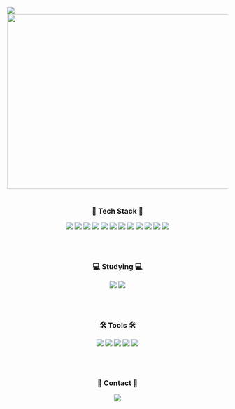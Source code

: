 <a href="https://hits.seeyoufarm.com"><img src="https://hits.seeyoufarm.com/api/count/incr/badge.svg?url=https%3A%2F%2Fgithub.com%2Fboseo%2Fhit-counter&count_bg=%23222420&title_bg=%23FFCECE&icon=iheartradio.svg&icon_color=%23E7E7E7&title=Today&edge_flat=false"/></a>
<img src="https://github.com/user-attachments/assets/37148abf-6ea8-4e7a-83b5-196d5b7591ea" width="1200px" height="400"/>
<br><br>


<!-- 

<img src="https://github.com/user-attachments/assets/1fb22258-1d14-48c5-908b-f8cc01619298" width="1200px" height="400"/>
<img src="https://github.com/user-attachments/assets/10484f7e-f06a-49b9-9ba2-d6f52c9a2558" width="1200px" height="400"/>
-->



<h3 align="center"><b>💌 Tech Stack 💌 </b></h3>
<p align="center">
<img src="https://img.shields.io/badge/jQuery-0769AD?style=for-the-badge&logo=jquery&logoColor=white"/> <img src="https://img.shields.io/badge/Java-ED8B00?style=for-the-badge&logo=openjdk&logoColor=white"/>
<img src="https://img.shields.io/badge/JavaScript-F7DF1E?style=for-the-badge&logo=JavaScript&logoColor=white"/>
<img src="https://img.shields.io/badge/TypeScript-007ACC?style=for-the-badge&logo=typescript&logoColor=white"/>
<img src="https://img.shields.io/badge/JWT-black?style=for-the-badge&logo=JSON%20web%20tokens"/> 
<img src="https://img.shields.io/badge/firebase-%23039BE5.svg?style=for-the-badge&logo=firebase"/> 
<img src="https://img.shields.io/badge/Vue.js-35495E?style=for-the-badge&logo=vue.js&logoColor=4FC08D"/>
  <img src="https://img.shields.io/badge/apache%20tomcat-%23F8DC75.svg?style=for-the-badge&logo=apache-tomcat&logoColor=black"/>
    <img src="https://img.shields.io/badge/Gradle-02303A.svg?style=for-the-badge&logo=Gradle&logoColor=white"/>
<img src="https://img.shields.io/badge/Spring-6DB33F?style=for-the-badge&logo=spring&logoColor=white"/>
<img src="https://img.shields.io/badge/MySQL-00000F?style=for-the-badge&logo=mysql&logoColor=white"/> <img src="https://img.shields.io/badge/Oracle-F80000?style=for-the-badge&logo=oracle&logoColor=black"/>
</p><br><br>

<h3 align="center"><b>💻 Studying 💻</b></h3>
<p align="center">
  <img src="https://img.shields.io/badge/AWS-%23FF9900.svg?style=for-the-badge&logo=amazon-aws&logoColor=white"/>
  <img src="https://img.shields.io/badge/Linux-FCC624?style=for-the-badge&logo=linux&logoColor=black"/>
</p><br><br>


<h3 align="center"><b>🛠 Tools 🛠</b></h3>
<p align="center">
<img src="https://img.shields.io/badge/git-%23F05033.svg?style=for-the-badge&logo=git&logoColor=white"/> <img src="https://img.shields.io/badge/github-%23121011.svg?style=for-the-badge&logo=github&logoColor=white"/>
<img src="https://img.shields.io/badge/figma-%23F24E1E.svg?style=for-the-badge&logo=figma&logoColor=white"/>
<img src="https://img.shields.io/badge/IntelliJIDEA-000000.svg?style=for-the-badge&logo=intellij-idea&logoColor=white"/>
<img src="https://img.shields.io/badge/Eclipse-FE7A16.svg?style=for-the-badge&logo=Eclipse&logoColor=white"/>
</p><br><br>



<h3 align="center"><b>💌 Contact 💌</b></h3>
<p align="center">
<a href="mailto:bbosioy98@gmail.com"><img src="https://img.shields.io/badge/Gmail-D14836?style=for-the-badge&logo=gmail&logoColor=white&link=mailto:bbosioy98@gmail.com"/></a>
</p>
